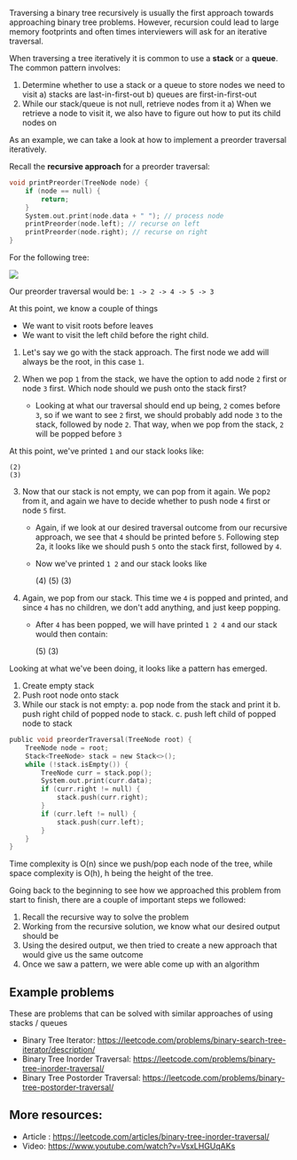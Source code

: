 Traversing a binary tree recursively is usually the first approach towards approaching binary tree problems. However, recursion could lead to large memory footprints and often times interviewers will ask for an iterative traversal.

When traversing a tree iteratively it is common to use a **stack** or a **queue**. The common pattern involves:
1) Determine whether to use a stack or a queue to store nodes we need to visit
    a) stacks are last-in-first-out 
    b) queues are first-in-first-out
2) While our stack/queue is not null, retrieve nodes from it
    a) When we retrieve a node to visit it, we also have to figure out how to put its child nodes on

As an example, we can take a look at how to implement a preorder traversal iteratively.

Recall the **recursive approach** for a preorder traversal:
```c 
void printPreorder(TreeNode node) {	
    if (node == null) {
        return;
    }
    System.out.print(node.data + " "); // process node
    printPreorder(node.left); // recurse on left
    printPreorder(node.right); // recurse on right
}
```

For the following tree:

![](https://i.imgur.com/t2Ihbru.png)

Our preorder traversal would be:
`1 -> 2 -> 4 -> 5 -> 3`

At this point, we know a couple of things
- We want to visit roots before leaves
- We want to visit the left child before the right child.

1) Let's say we go with the stack approach. The first node we add will always be the root, in this case `1`. 

2) When we pop `1` from the stack, we have the option to add node `2` first or node `3` first. Which node should we push onto the stack first?

   * Looking at what our traversal should end up being, `2` comes before `3`, so if we want to see `2` first, we should probably add node `3` to the stack, followed by node `2`. That way, when we pop from the stack, `2` will be popped before `3`

At this point, we've printed `1` and our stack looks like:

    (2)
    (3)

3) Now that our stack is not empty, we can pop from it again. We pop`2` from it, and again we have to decide whether to push node `4` first or node `5` first. 

   * Again, if we look at our desired traversal outcome from our recursive approach, we see that `4` should be printed before `5`. Following step 2a, it looks like we should push `5` onto the stack first, followed by `4`.

   * Now we've printed `1 2` and our stack looks like

     (4)
     (5)
     (3)
    
4) Again, we pop from our stack. This time we `4` is popped and printed, and since `4` has no children, we don't add anything, and just keep popping.

   * After `4` has been popped, we will have printed `1 2 4` and our stack would then contain:

     (5)
     (3)

Looking at what we've been doing, it looks like a pattern has emerged.
1.  Create empty stack 
2.  Push root node onto stack
2.  While our stack is not empty:
    a. pop node from the stack and print it
    b. push right child of popped node to stack.
    c. push left child of popped node to stack

```c
public void preorderTraversal(TreeNode root) {
    TreeNode node = root;
    Stack<TreeNode> stack = new Stack<>();
    while (!stack.isEmpty()) {
        TreeNode curr = stack.pop();
        System.out.print(curr.data);
        if (curr.right != null) {
            stack.push(curr.right);
        }
        if (curr.left != null) {
            stack.push(curr.left);
        }
    }
}
```

Time complexity is O(n) since we push/pop each node of the tree, while space complexity is O(h), h being the height of the tree.

Going back to the beginning to see how we approached this problem from start to finish, there are a couple of important steps we followed:
1. Recall the recursive way to solve the problem
2. Working from the recursive solution, we know what our desired output should be
3. Using the desired output, we then tried to create a new approach that would give us the same outcome
4. Once we saw a pattern, we were able come up with an algorithm

## Example problems 

These are problems that can be solved with similar approaches of using stacks / queues

- Binary Tree Iterator:
https://leetcode.com/problems/binary-search-tree-iterator/description/
- Binary Tree Inorder Traversal:
https://leetcode.com/problems/binary-tree-inorder-traversal/
- Binary Tree Postorder Traversal:
https://leetcode.com/problems/binary-tree-postorder-traversal/

## More resources:
* Article : https://leetcode.com/articles/binary-tree-inorder-traversal/
* Video: https://www.youtube.com/watch?v=VsxLHGUqAKs
